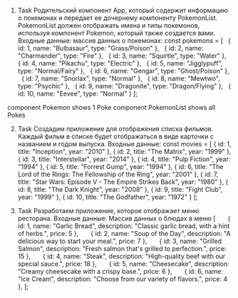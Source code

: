 1. Task
   Родительский компонент App, который содержит информацию о покемонах и передает ее дочернему компоненту PokemonList. PokemonList должен отображать имена и типы покемонов, используя компонент Pokemon, который также создается вами.
   Входные данные: массив данных о покемонах:
   const pokemons = [
     { id: 1, name: "Bulbasaur", type: "Grass/Poison" },
     { id: 2, name: "Charmander", type: "Fire" },
     { id: 3, name: "Squirtle", type: "Water" },
     { id: 4, name: "Pikachu", type: "Electric" },
     { id: 5, name: "Jigglypuff", type: "Normal/Fairy" },
     { id: 6, name: "Gengar", type: "Ghost/Poison" },
     { id: 7, name: "Snorlax", type: "Normal" },
     { id: 8, name: "Mewtwo", type: "Psychic" },
     { id: 9, name: "Dragonite", type: "Dragon/Flying" },
     { id: 10, name: "Eevee", type: "Normal" }
   ];

component Pokemon shows 1 Poke
component PokemonList shows all Pokes

2. Task
   Создадим приложение для отображения списка фильмов. Каждый фильм в списке будет отображаться в виде карточки с названием и годом выпуска.
   Входные данные:
   const movies = [
   { id: 1, title: "Inception", year: "2010" },
   { id: 2, title: "The Matrix", year: "1999" },
   { id: 3, title: "Interstellar", year: "2014" },
   { id: 4, title: "Pulp Fiction", year: "1994" },
   { id: 5, title: "Forrest Gump", year: "1994" },
   { id: 6, title: "The Lord of the Rings: The Fellowship of the Ring", year: "2001" },
   { id: 7, title: "Star Wars: Episode V - The Empire Strikes Back", year: "1980" },
   { id: 8, title: "The Dark Knight", year: "2008" },
   { id: 9, title: "Fight Club", year: "1999" },
   { id: 10, title: "The Godfather", year: "1972" }
   ];

3. Task
   Разработаем приложение, которое отображает меню ресторана.
   Входные данные:
   Массив данных о блюдах в меню
   [
         { id: 1, name: "Garlic Bread", description: "Classic garlic bread, with a hint of herbs.", price: 5 },
         { id: 2, name: "Soup of the Day", description: "A delicious way to start your meal.", price: 7 },
         { id: 3, name: "Grilled Salmon", description: "Fresh salmon that's grilled to perfection.", price: 15 },
         { id: 4, name: "Steak", description: "High-quality beef with our special sauce.", price: 18 },
         { id: 5, name: "Cheesecake", description: "Creamy cheesecake with a crispy base.", price: 6 },
         { id: 6, name: "Ice Cream", description: "Choose from our variety of flavors.", price: 4 },
   ];
